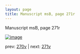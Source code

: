```yaml
---
layout: page
title: Manuscript msB, page 271r
---
```


Manuscript msB, page 271r

[![image](http://www.homermultitext.org/iipsrv?OBJ=IIP,1.0&FIF=/project/homer/pyramidal/deepzoom/hmt/vbbifolio/pending/vb_270v_271r.tif&WID=100&CVT=JPEG)](http://www.homermultitext.org/ict2/?urn=urn:cite2:hmt:vbbifolio.pending:vb_270v_271r)

prev:  [270v](../270v) | next:  [271v](../271v)

